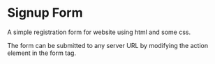 # Signup Form
A simple registration form for website using html and some css.

The form can be submitted to any server URL by modifying the action element in the form tag.
